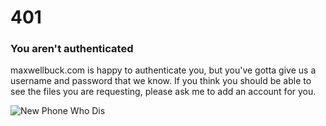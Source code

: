 # 401

### You aren't authenticated 

maxwellbuck.com is happy to authenticate you, but you've gotta give us a
username and password that we know. If you think you should be able to see the
files you are requesting, please ask me to add an account for you.

![New Phone Who Dis](static/whodis.png)
